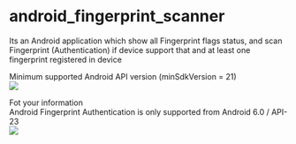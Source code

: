 # android_fingerprint_scanner

Its an Android application which show all Fingerprint flags status, and scan Fingerprint (Authentication) if device support that and at least one fingerprint registered in device  
  
  
Minimum supported Android API version (minSdkVersion = 21)  
<img src="https://img.shields.io/badge/API-21%2B-blue.svg" >  

Fot your information  
Android Fingerprint Authentication is only supported from Android 6.0 / API-23  
<img src="https://img.shields.io/badge/API-23%2B-blue.svg" >  
